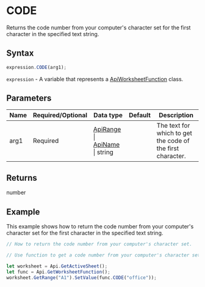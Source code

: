 # CODE

Returns the code number from your computer's character set for the first character in the specified text string.

## Syntax

```javascript
expression.CODE(arg1);
```

`expression` - A variable that represents a [ApiWorksheetFunction](../ApiWorksheetFunction.md) class.

## Parameters

| **Name** | **Required/Optional** | **Data type** | **Default** | **Description** |
| ------------- | ------------- | ------------- | ------------- | ------------- |
| arg1 | Required | [ApiRange](../../ApiRange/ApiRange.md) \| [ApiName](../../ApiName/ApiName.md) \| string |  | The text for which to get the code of the first character. |

## Returns

number

## Example

This example shows how to return the code number from your computer's character set for the first character in the specified text string.

```javascript editor-xlsx
// How to return the code number from your computer's character set.

// Use function to get a code number from your computer's character set.

let worksheet = Api.GetActiveSheet();
let func = Api.GetWorksheetFunction();
worksheet.GetRange("A1").SetValue(func.CODE("office"));
```
